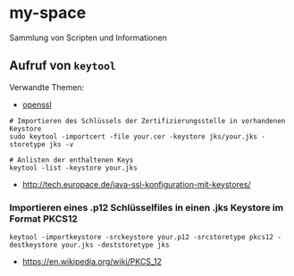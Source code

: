 # my-space
Sammlung von Scripten und Informationen

## Aufruf von `keytool`

Verwandte Themen:

* [openssl](https://www.openssl.org/) 

```shell
# Importieren des Schlüssels der Zertifizierungsstelle in vorhandenen Keystore
sudo keytool -importcert -file your.cer -keystore jks/your.jks -storetype jks -v

# Anlisten der enthaltenen Keys
keytool -list -keystore your.jks
```
* http://tech.europace.de/java-ssl-konfiguration-mit-keystores/


### Importieren eines .p12 Schlüsselfiles in einen .jks Keystore im Format PKCS12

```shell
keytool -importkeystore -srckeystore your.p12 -srcstoretype pkcs12 -destkeystore your.jks -deststoretype jks
```

* https://en.wikipedia.org/wiki/PKCS_12

